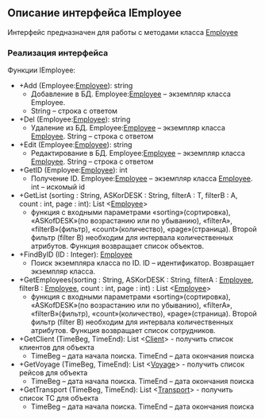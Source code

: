 ## Описание интерфейса IEmployee

Интерфейс предназначен для работы с методами класса [Employee](Employee.md)

### Реализация интерфейса

Функции IEmployee:
+ +Add (Employee:[Employee](Employee.md)): string
  + Добавление в БД. Employee:[Employee](Employee.md) – экземпляр класса Employee.
  + String – строка с ответом
+ +Del (Employee:[Employee](Employee.md)): string
  + Удаление из БД. Employee:[Employee](Employee.md) – экземпляр класса [Employee](Employee.md). String – строка с ответом
+ +Edit (Employee:[Employee](Employee.md)): string
  + Редактирование в БД. Employee:[Employee](Employee.md) – экземпляр класса [Employee](Employee.md). String – строка с ответом
+ +GetID (Employee:[Employee](Employee.md)): int
  + Получение ID. Employee:[Employee](Employee.md) – экземпляр класса [Employee](Employee.md). int – искомый id
+ +GetList (sorting : String, ASKorDESK : String, filterA : T, filterB : A, count : int, page : int): List <[Employee](Employee.md)>
  + функция с входными параметрами «sorting»(сортировка), «ASKofDESK»(по возрастанию или по убыванию), «filterA», «filterB»(фильтр), «count»(количество), «page»(страница). Второй фильтр (filter B) необходим для интервала количественных атрибутов. Функция возвращает список объектов.
+ +FindByID (ID : Integer): [Employee](Employee.md)
  + Поиск экземпляра класса по ID. ID – идентификатор. Возвращает экземпляр класса.
+ +GetEmployees(sorting : String, ASKorDESK : String, filterA : [Employee](Employee.md), filterB : [Employee](Employee.md), count : int, page : int) : List <[Employee](Employee.md)>
  + функция с входными параметрами «sorting»(сортировка), «ASKofDESK»(по возрастанию или по убыванию), «filterA», «filterB»(фильтр), «count»(количество), «page»(страница). Второй фильтр (filter B) необходим для интервала количественных атрибутов. Функция возвращает список сотрудников.
+ +GetClient (TimeBeg, TimeEnd): List <[Client](Client.md)> -  получить список клиентов для объекта
  + TimeBeg – дата начала поиска. TimeEnd – дата окончания поиска
+ +GetVoyage (TimeBeg, TimeEnd): List <[Voyage](Voyage.md)> -  получить список рейсов для объекта
  + TimeBeg – дата начала поиска. TimeEnd – дата окончания поиска
+ +GetTransport (TimeBeg, TimeEnd): List <[Transport](Transport.md)> - получить список ТС для объекта
  + TimeBeg – дата начала поиска. TimeEnd – дата окончания поиска
